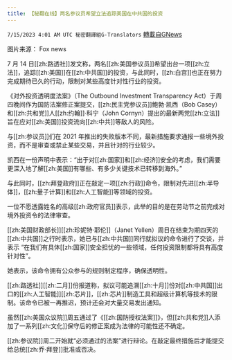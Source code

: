 ```yaml
---
title: 【秘翻在线】两名参议员希望立法追踪美国在中共国的投资
---
```

`7/15/2023 4:01 AM UTC 秘密翻譯組G-Translators` [轉載自GNews](https://gnews.org/articles/1462091)

图片来源： Fox news

7 月 14 日[[zh:路透社]]发文称，两名[[zh:美国参议员]]希望出台一项[[zh:立法]]，追踪[[zh:美国]]在[[zh:中共国]]的投资，与此同时，[[zh:白宫]]也正在努力完成期待已久的行动，限制对某些高度针对性行业的投资。

《对外投资透明度法案》（The Outbound Investment Transparency Act）于周四晚间作为国防法案修正案提交，[[zh:民主党参议员]]鲍勃·凯西（Bob Casey）和[[zh:共和党]]人[[zh:约翰]]·科宁（John Cornyn）提出的最新两党[[zh:立法]]旨在应对[[zh:美国]]投资流向[[zh:中共]]等敌人的风险。

与[[zh:参议员]]们在 2021 年推出的失败版本不同，最新措施要求通报一些境外投资，而不是审查或禁止某些交易，并且针对的行业较少。

凯西在一份声明中表示：“出于对[[zh:国家]]和[[zh:经济]]安全的考虑，我们需要更深入地了解[[zh:美国]]有哪些、有多少关键技术已转移到海外。”

与此同时，[[zh:拜登政府]]正在敲定一项[[zh:行政]]命令，限制对先进[[zh:半导体]]，[[zh:量子计算]]和[[zh:人工智能]]等领域的投资。

一位不愿透露姓名的高级[[zh:政府官员]]表示，此举的目的是在劳动节之前完成对境外投资令的法律审查。

[[zh:美国财政部长]][[zh:珍妮特·耶伦]]（Janet Yellen）周日在结束为期四天的[[zh:中共国]]之行时表示，她已与[[zh:中共国]]同行就拟议的命令进行了交谈，并表示 “在我们有具体[[zh:国家]]安全担忧的一些领域，任何投资限制都将具有高度针对性”。

她表示，该命令拥有公众参与的规则制定程序，确保透明性。

[[zh:路透社]][[zh:二月]]份报道称，拟议可能追溯[[zh:十月]]份对[[zh:中共国]]出口的[[zh:人工智能]][[zh:芯片]]，[[zh:芯片]]制造工具和超级计算机等技术的限制。该命令已被一再推迟，预计还会对大量交易发出通知。

虽然[[zh:美国众议院]]周五通过了《[[zh:国防授权法案]]》，但[[zh:共和党]]人添加了一系列[[zh:文化]]保守后的修正案成为法律的可能性还不确定。

[[zh:参议院]]周二开始就“必须通过的法案”进行辩论。在敲定最终措施后才能提交给总统[[zh:乔·拜登]]批准或否决。
